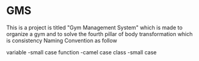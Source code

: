# GMS
This is a project is titled "Gym Management System" which is made to organize a gym and to solve the fourth pillar of body transformation which is consistency
Naming Convention as follow

variable -small case
function -camel case
class -small case
